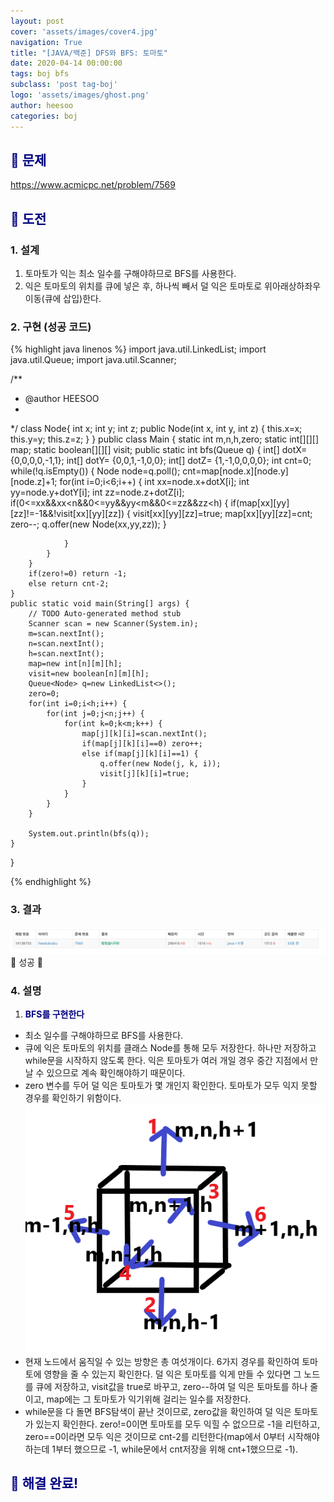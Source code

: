 ```yaml
---
layout: post
cover: 'assets/images/cover4.jpg'
navigation: True
title: "[JAVA/백준] DFS와 BFS: 토마토"
date: 2020-04-14 00:00:00
tags: boj bfs
subclass: 'post tag-boj'
logo: 'assets/images/ghost.png'
author: heesoo
categories: boj
---
```

## <span style="color:navy">👀 문제</span>
<https://www.acmicpc.net/problem/7569>

## <span style="color:navy">👊 도전</span>

### 1. 설계
1. 토마토가 익는 최소 일수를 구해야하므로 BFS를 사용한다.
2. 익은 토마토의 위치를 큐에 넣은 후, 하나씩 빼서 덜 익은 토마토로 위아래상하좌우 이동(큐에 삽입)한다.

### 2. 구현 (성공 코드)
{% highlight java linenos %}
import java.util.LinkedList;
import java.util.Queue;
import java.util.Scanner;

/**
 * @author HEESOO
 *
 */
class Node{
	int x;
	int y;
	int z;
	public Node(int x, int y, int z) {
		this.x=x;
		this.y=y;
		this.z=z;
	}
}
public class Main {
	static int m,n,h,zero;
	static int[][][] map;
	static boolean[][][] visit;
	public static int bfs(Queue<Node> q) {
		int[] dotX= {0,0,0,0,-1,1};
		int[] dotY= {0,0,1,-1,0,0};
		int[] dotZ= {1,-1,0,0,0,0};
		int cnt=0;
		while(!q.isEmpty()) {
			Node node=q.poll();
			cnt=map[node.x][node.y][node.z]+1;
			for(int i=0;i<6;i++) {
				int xx=node.x+dotX[i];
				int yy=node.y+dotY[i];
				int zz=node.z+dotZ[i];
				if(0<=xx&&xx<n&&0<=yy&&yy<m&&0<=zz&&zz<h) {
					if(map[xx][yy][zz]!=-1&&!visit[xx][yy][zz]) {
						visit[xx][yy][zz]=true;
						map[xx][yy][zz]=cnt;
						zero--;
						q.offer(new Node(xx,yy,zz));
					}
					
				}
			}
		}
		if(zero!=0) return -1;
		else return cnt-2;
	}
	public static void main(String[] args) {
		// TODO Auto-generated method stub
		Scanner scan = new Scanner(System.in);
		m=scan.nextInt();
		n=scan.nextInt();
		h=scan.nextInt();
		map=new int[n][m][h];
		visit=new boolean[n][m][h];
		Queue<Node> q=new LinkedList<>();
		zero=0;
		for(int i=0;i<h;i++) {
			for(int j=0;j<n;j++) {
				for(int k=0;k<m;k++) {
					map[j][k][i]=scan.nextInt();
					if(map[j][k][i]==0) zero++;
					else if(map[j][k][i]==1) {
						q.offer(new Node(j, k, i));
						visit[j][k][i]=true;
					}
				}
			}
		}
		
		System.out.println(bfs(q));
	}
}

 {% endhighlight %}

### 3. 결과
![실행결과](./assets/images/200414_2.PNG)
🤟 성공 🤟 

### 4. 설명
1. **<span style="color:navy">BFS를 구현한다</span>**
- 최소 일수를 구해야하므로 BFS를 사용한다.
- 큐에 익은 토마토의 위치를 클래스 Node를 통해 모두 저장한다. 하나만 저장하고 while문을 시작하지 않도록 한다. 익은 토마토가 여러 개일 경우 중간 지점에서 만날 수 있으므로 계속 확인해야하기 때문이다.
- zero 변수를 두어 덜 익은 토마토가 몇 개인지 확인한다. 토마토가 모두 익지 못할 경우를 확인하기 위함이다.
![실행결과](./assets/images/200414_3.png)
- 현재 노드에서 움직일 수 있는 방향은 총 여섯개이다. 6가지 경우를 확인하여 토마토에 영향을 줄 수 있는지 확인한다. 덜 익은 토마토를 익게 만들 수 있다면 그 노드를 큐에 저장하고, visit값을 true로 바꾸고, zero--하여 덜 익은 토마토를 하나 줄이고, map에는 그 토마토가 익기위해 걸리는 일수를 저장한다.
- while문을 다 돌면 BFS탐색이 끝난 것이므로, zero값을 확인하여 덜 익은 토마토가 있는지 확인한다. zero!=0이면 토마토를 모두 익힐 수 없으므로 -1을 리턴하고, zero==0이라면 모두 익은 것이므로 cnt-2를 리턴한다(map에서 0부터 시작해야하는데 1부터 했으므로 -1, while문에서 cnt저장을 위해 cnt+1했으므로 -1). 

## <span style="color:navy">👏 해결 완료!</span>